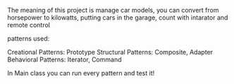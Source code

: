 The meaning of this project is manage car models, you can convert from horsepower to kilowatts, putting cars in the garage, count with intarator and remote control

patterns used:

Creational Patterns: Prototype
Structural Patterns: Composite, Adapter
Behavioral Patterns: Iterator, Command

In Main class you can run every pattern and test it!